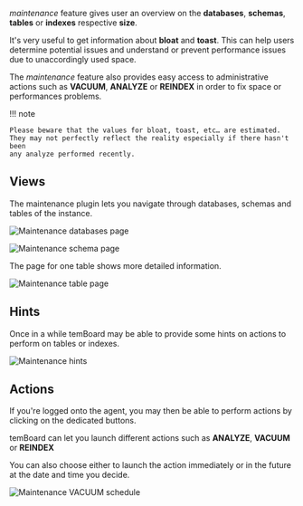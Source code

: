 *maintenance* feature gives user an overview on the
**databases**, **schemas**, **tables** or **indexes** respective **size**.

It's very useful to get information about **bloat** and **toast**.
This can help users determine potential issues and understand or prevent performance issues due to
unaccordingly used space.

The *maintenance* feature also provides easy access to administrative actions such as **VACUUM**,
**ANALYZE** or **REINDEX** in order to fix space or performances problems.


!!! note

    Please beware that the values for bloat, toast, etc… are estimated.
    They may not perfectly reflect the reality especially if there hasn't been
    any analyze performed recently.


## Views

The maintenance plugin lets you navigate through databases, schemas and tables
of the instance.

![Maintenance databases page](sc/maintenance_databases.png)

![Maintenance schema page](sc/maintenance_schemas.png)

The page for one table shows more detailed information.

![Maintenance table page](sc/maintenance_tables.png)

## Hints

Once in a while temBoard may be able to provide some hints on actions to
perform on tables or indexes.

![Maintenance hints](sc/maintenance_hints.png)


## Actions

If you're logged onto the agent, you may then be able to perform actions by
clicking on the dedicated buttons.

temBoard can let you launch different actions such as **ANALYZE**, **VACUUM** or
**REINDEX**

You can also choose either to launch the action immediately or in the future
at the date and time you decide.

![Maintenance VACUUM schedule](sc/maintenance_schedule_vacuum.png)
